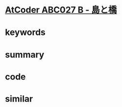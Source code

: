 # [AtCoder ABC027 B - 島と橋](https://atcoder.jp/contests/abc027/tasks/abc027_b)


# keywords


# summary


# code 


# similar
